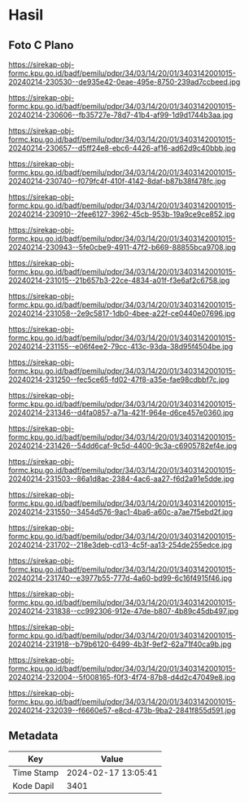 # Hasil

## Foto C Plano

https://sirekap-obj-formc.kpu.go.id/badf/pemilu/pdpr/34/03/14/20/01/3403142001015-20240214-230530--de935e42-0eae-495e-8750-239ad7ccbeed.jpg

https://sirekap-obj-formc.kpu.go.id/badf/pemilu/pdpr/34/03/14/20/01/3403142001015-20240214-230606--fb35727e-78d7-41b4-af99-1d9d1744b3aa.jpg

https://sirekap-obj-formc.kpu.go.id/badf/pemilu/pdpr/34/03/14/20/01/3403142001015-20240214-230657--d5ff24e8-ebc6-4426-af16-ad62d9c40bbb.jpg

https://sirekap-obj-formc.kpu.go.id/badf/pemilu/pdpr/34/03/14/20/01/3403142001015-20240214-230740--f079fc4f-410f-4142-8daf-b87b38f478fc.jpg

https://sirekap-obj-formc.kpu.go.id/badf/pemilu/pdpr/34/03/14/20/01/3403142001015-20240214-230910--2fee6127-3962-45cb-953b-19a9ce9ce852.jpg

https://sirekap-obj-formc.kpu.go.id/badf/pemilu/pdpr/34/03/14/20/01/3403142001015-20240214-230943--5fe0cbe9-4911-47f2-b669-88855bca9708.jpg

https://sirekap-obj-formc.kpu.go.id/badf/pemilu/pdpr/34/03/14/20/01/3403142001015-20240214-231015--21b657b3-22ce-4834-a01f-f3e6af2c6758.jpg

https://sirekap-obj-formc.kpu.go.id/badf/pemilu/pdpr/34/03/14/20/01/3403142001015-20240214-231058--2e9c5817-1db0-4bee-a22f-ce0440e07696.jpg

https://sirekap-obj-formc.kpu.go.id/badf/pemilu/pdpr/34/03/14/20/01/3403142001015-20240214-231155--e06f4ee2-79cc-413c-93da-38d95f4504be.jpg

https://sirekap-obj-formc.kpu.go.id/badf/pemilu/pdpr/34/03/14/20/01/3403142001015-20240214-231250--fec5ce65-fd02-47f8-a35e-fae98cdbbf7c.jpg

https://sirekap-obj-formc.kpu.go.id/badf/pemilu/pdpr/34/03/14/20/01/3403142001015-20240214-231346--d4fa0857-a71a-421f-964e-d6ce457e0360.jpg

https://sirekap-obj-formc.kpu.go.id/badf/pemilu/pdpr/34/03/14/20/01/3403142001015-20240214-231426--54dd6caf-9c5d-4400-9c3a-c6905782ef4e.jpg

https://sirekap-obj-formc.kpu.go.id/badf/pemilu/pdpr/34/03/14/20/01/3403142001015-20240214-231503--86a1d8ac-2384-4ac6-aa27-f6d2a91e5dde.jpg

https://sirekap-obj-formc.kpu.go.id/badf/pemilu/pdpr/34/03/14/20/01/3403142001015-20240214-231550--3454d576-9ac1-4ba6-a60c-a7ae7f5ebd2f.jpg

https://sirekap-obj-formc.kpu.go.id/badf/pemilu/pdpr/34/03/14/20/01/3403142001015-20240214-231702--218e3deb-cd13-4c5f-aa13-254de255edce.jpg

https://sirekap-obj-formc.kpu.go.id/badf/pemilu/pdpr/34/03/14/20/01/3403142001015-20240214-231740--e3977b55-777d-4a60-bd99-6c16f4915f46.jpg

https://sirekap-obj-formc.kpu.go.id/badf/pemilu/pdpr/34/03/14/20/01/3403142001015-20240214-231838--cc992306-912e-47de-b807-4b89c45db497.jpg

https://sirekap-obj-formc.kpu.go.id/badf/pemilu/pdpr/34/03/14/20/01/3403142001015-20240214-231918--b79b6120-6499-4b3f-9ef2-62a71f40ca9b.jpg

https://sirekap-obj-formc.kpu.go.id/badf/pemilu/pdpr/34/03/14/20/01/3403142001015-20240214-232004--5f008165-f0f3-4f74-87b8-d4d2c47049e8.jpg

https://sirekap-obj-formc.kpu.go.id/badf/pemilu/pdpr/34/03/14/20/01/3403142001015-20240214-232039--f6660e57-e8cd-473b-9ba2-2841f855d591.jpg


## Metadata

| Key        | Value               |
| ---------- | ------------------- |
| Time Stamp | 2024-02-17 13:05:41 |
| Kode Dapil | 3401                |



